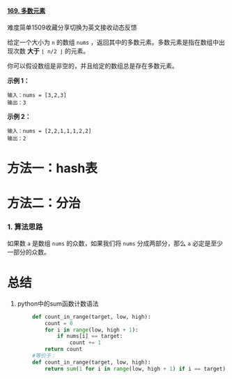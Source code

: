 #### [169. 多数元素](https://leetcode.cn/problems/majority-element/)

难度简单1509收藏分享切换为英文接收动态反馈

给定一个大小为 `n` 的数组 `nums` ，返回其中的多数元素。多数元素是指在数组中出现次数 **大于** `⌊ n/2 ⌋` 的元素。

你可以假设数组是非空的，并且给定的数组总是存在多数元素。

 

**示例 1：**

```
输入：nums = [3,2,3]
输出：3
```

**示例 2：**

```
输入：nums = [2,2,1,1,1,2,2]
输出：2
```

# 方法一：hash表



# 方法二：分治

### 1. 算法思路

如果数 `a` 是数组 `nums` 的众数，如果我们将 `nums` 分成两部分，那么 `a` 必定是至少一部分的众数。





# 总结

1. python中的sum函数计数语法

```python
        def count_in_range(target, low, high):
            count = 0
            for i in range(low, high + 1):
                if nums[i] == target:
                    count += 1
            return count
        #等价于：
        def count_in_range(target, low, high):
            return sum(1 for i in range(low, high + 1) if i == target)
```

